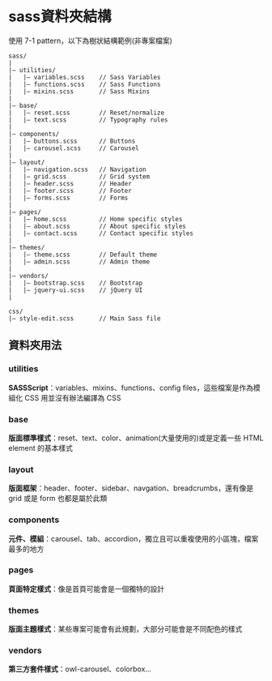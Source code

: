 # sass資料夾結構

使用 7-1 pattern，以下為樹狀結構範例(非專案檔案)

```
sass/
|
|– utilities/
|   |– variables.scss    // Sass Variables
|   |– functions.scss    // Sass Functions
|   |– mixins.scss       // Sass Mixins
|
|– base/
|   |– reset.scss        // Reset/normalize
|   |– text.scss         // Typography rules
|
|– components/
|   |– buttons.scss      // Buttons
|   |– carousel.scss     // Carousel
|
|– layout/
|   |– navigation.scss   // Navigation
|   |– grid.scss         // Grid system
|   |– header.scss       // Header
|   |– footer.scss       // Footer
|   |– forms.scss        // Forms
|
|– pages/
|   |– home.scss         // Home specific styles
|   |– about.scss        // About specific styles
|   |– contact.scss      // Contact specific styles
|
|– themes/
|   |– theme.scss        // Default theme
|   |– admin.scss        // Admin theme
|
|– vendors/
|   |– bootstrap.scss    // Bootstrap
|   |– jquery-ui.scss    // jQuery UI
|

css/
|– style-edit.scss       // Main Sass file
```

## 資料夾用法

### utilities

**SASSScript**：variables、mixins、functions、config files，這些檔案是作為模組化 CSS 用並沒有辦法編譯為 CSS

### base

**版面標準樣式**：reset、text、color、animation(大量使用的)或是定義一些 HTML element 的基本樣式

### layout

**版面框架**：header、footer、sidebar、navgation、breadcrumbs，還有像是 grid 或是 form 也都是屬於此類

### components

**元件、模組**：carousel、tab、accordion，獨立且可以重複使用的小區塊，檔案最多的地方

### pages

**頁面特定樣式**：像是首頁可能會是一個獨特的設計

### themes

**版面主題樣式**：某些專案可能會有此規劃，大部分可能會是不同配色的樣式

### vendors

**第三方套件樣式**：owl-carousel、colorbox...
